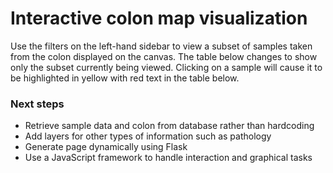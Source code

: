 # Interactive colon map visualization

Use the filters on the left-hand sidebar to view a subset of samples taken from the colon displayed on the canvas.
The table below changes to show only the subset currently being viewed. Clicking on a sample will cause it to be
highlighted in yellow with red text in the table below.

### Next steps
* Retrieve sample data and colon from database rather than hardcoding
* Add layers for other types of information such as pathology
* Generate page dynamically using Flask
* Use a JavaScript framework to handle interaction and graphical tasks

